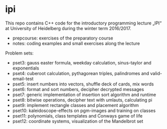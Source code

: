# ipi

This repo contains C++ code for the introductory programming lecture „IPI“ at University of Heidelberg during the winter term 2016/2017.

- prepcourse: exercises of the preparatory course
- notes: coding examples and small exercises along the lecture

Problem sets: 
- pset3: gauss easter formula, weekday calculation, sinus-taylor and exponentials
- pset4: cuberoot calculation, pythagorean triples, palindromes and valid-email-test
- pset5: insert numbers into vectors, shuffle deck of cards, mix words
- pset6: format and sort numbers, decipher decrypted messages
- pset7: generic implementation of insertion sort algorithm and runtime
- pset8: bitwise operations, decipher text with umlauts, calculating pi
- pset9: implement rectangle classes and placement algorithm
- pset10: kaleidoscope-effects on pgm-images and training on classes
- pset11: polynomials, class templates and Conways game of life
- pset12: coordinate systems, visualization of the Mandelbrot set